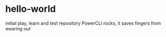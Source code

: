 # hello-world
initial play, learn and test repository
PowerCLI rocks, it saves fingers from wearing out
